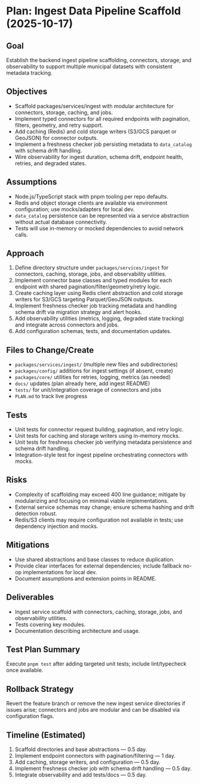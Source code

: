 # Plan: Ingest Data Pipeline Scaffold (2025-10-17)

## Goal
Establish the backend ingest pipeline scaffolding, connectors, storage, and observability to support multiple municipal datasets with consistent metadata tracking.

## Objectives
- Scaffold packages/services/ingest with modular architecture for connectors, storage, caching, and jobs.
- Implement typed connectors for all required endpoints with pagination, filters, geometry, and retry support.
- Add caching (Redis) and cold storage writers (S3/GCS parquet or GeoJSON) for connector outputs.
- Implement a freshness checker job persisting metadata to `data_catalog` with schema drift handling.
- Wire observability for ingest duration, schema drift, endpoint health, retries, and degraded states.

## Assumptions
- Node.js/TypeScript stack with pnpm tooling per repo defaults.
- Redis and object storage clients are available via environment configuration; use mocks/adapters for local dev.
- `data_catalog` persistence can be represented via a service abstraction without actual database connectivity.
- Tests will use in-memory or mocked dependencies to avoid network calls.

## Approach
1. Define directory structure under `packages/services/ingest` for connectors, caching, storage, jobs, and observability utilities.
2. Implement connector base classes and typed modules for each endpoint with shared pagination/filter/geometry/retry logic.
3. Create caching layer using Redis client abstraction and cold storage writers for S3/GCS targeting Parquet/GeoJSON outputs.
4. Implement freshness checker job tracking metadata and handling schema drift via migration strategy and alert hooks.
5. Add observability utilities (metrics, logging, degraded state tracking) and integrate across connectors and jobs.
6. Add configuration schemas, tests, and documentation updates.

## Files to Change/Create
- `packages/services/ingest/` (multiple new files and subdirectories)
- `packages/config/` additions for ingest settings (if absent, create)
- `packages/core/` utilities for retries, logging, metrics (as needed)
- `docs/` updates (plan already here, add ingest README)
- `tests/` for unit/integration coverage of connectors and jobs
- `PLAN.md` to track live progress

## Tests
- Unit tests for connector request building, pagination, and retry logic.
- Unit tests for caching and storage writers using in-memory mocks.
- Unit tests for freshness checker job verifying metadata persistence and schema drift handling.
- Integration-style test for ingest pipeline orchestrating connectors with mocks.

## Risks
- Complexity of scaffolding may exceed 400 line guidance; mitigate by modularizing and focusing on minimal viable implementations.
- External service schemas may change; ensure schema hashing and drift detection robust.
- Redis/S3 clients may require configuration not available in tests; use dependency injection and mocks.

## Mitigations
- Use shared abstractions and base classes to reduce duplication.
- Provide clear interfaces for external dependencies; include fallback no-op implementations for local dev.
- Document assumptions and extension points in README.

## Deliverables
- Ingest service scaffold with connectors, caching, storage, jobs, and observability utilities.
- Tests covering key modules.
- Documentation describing architecture and usage.

## Test Plan Summary
Execute `pnpm test` after adding targeted unit tests; include lint/typecheck once available.

## Rollback Strategy
Revert the feature branch or remove the new ingest service directories if issues arise; connectors and jobs are modular and can be disabled via configuration flags.

## Timeline (Estimated)
1. Scaffold directories and base abstractions — 0.5 day.
2. Implement endpoint connectors with pagination/filtering — 1 day.
3. Add caching, storage writers, and configuration — 0.5 day.
4. Implement freshness checker job with schema drift handling — 0.5 day.
5. Integrate observability and add tests/docs — 0.5 day.
